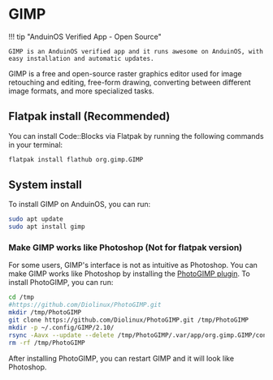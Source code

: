 # GIMP

!!! tip "AnduinOS Verified App - Open Source"

    GIMP is an AnduinOS verified app and it runs awesome on AnduinOS, with easy installation and automatic updates.

GIMP is a free and open-source raster graphics editor used for image retouching and editing, free-form drawing, converting between different image formats, and more specialized tasks.

## Flatpak install (Recommended)

You can install Code::Blocks via Flatpak by running the following commands in your terminal:

```bash
flatpak install flathub org.gimp.GIMP
```

## System install

To install GIMP on AnduinOS, you can run:

```bash
sudo apt update
sudo apt install gimp
```

### Make GIMP works like Photoshop (Not for flatpak version)

For some users, GIMP's interface is not as intuitive as Photoshop. You can make GIMP works like Photoshop by installing the [PhotoGIMP plugin](https://github.com/Diolinux/PhotoGIMP). To install PhotoGIMP, you can run:

```bash
cd /tmp
#https://github.com/Diolinux/PhotoGIMP.git
mkdir /tmp/PhotoGIMP
git clone https://github.com/Diolinux/PhotoGIMP.git /tmp/PhotoGIMP
mkdir -p ~/.config/GIMP/2.10/
rsync -Aavx --update --delete /tmp/PhotoGIMP/.var/app/org.gimp.GIMP/config/GIMP/2.10/ ~/.config/GIMP/2.10/
rm -rf /tmp/PhotoGIMP
```

After installing PhotoGIMP, you can restart GIMP and it will look like Photoshop.
